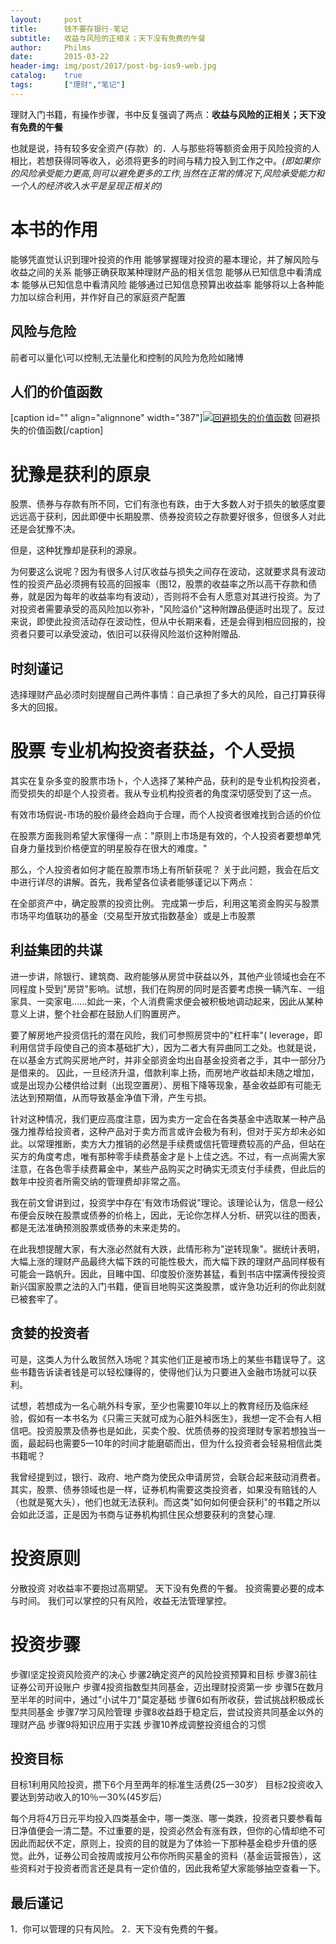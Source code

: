 ```yaml
---
layout: 	post
title: 		钱不要存银行-笔记
subtitle:	收益与风险的正相关；天下没有免费的午餐
author: 	Philms 
date: 		2015-03-22
header-img: img/post/2017/post-bg-ios9-web.jpg
catalog: 	true
tags: 		["理财","笔记"]
---
```


理财入门书籍，有操作步骤，书中反复强调了两点：**收益与风险的正相关；天下没有免费的午餐**

也就是说，持有较多安全资产(存款）的．人与那些将等额资金用于风险投资的人相比，若想获得同等收入，必须将更多的时间与精力投入到工作之中。_(即如果你的风险承受能力更高,则可以避免更多的工作,当然在正常的情况下,风险承受能力和一个人的经济收入水平是呈现正相关的)_

# 本书的作用

能够凭直觉认识到理叶投资的作用
能够掌握理对投资的墓本理论，并了解风险与收益之间的关系
能够正确获取某种理财产品的相关信忽
能够从已知信息中看清成本
能够从已知信息中看清风险
能够通过已知信息预算出收益率
能够将以上各种能力加以综合利用，并作好自己的家庭资产配置

## 风险与危险

前者可以量化\可以控制,无法量化和控制的风险为危险如赌博

## 人们的价值函数



[caption id="" align="alignnone" width="387"][![回避损失的价值函数](https://t0rgyq.dm2301.livefilestore.com/y2psyQipysLJqT3MxSBfIl5DOIvPNeiW83zS6KFTyLOa_EtTgBhriZZoXYAiMcck0zGch-fX3T9wu6RBhGaP1rpcQFA8b04Mwk-cCgcY5KV4cFfZ_c3tKzWj-NjvL-fmWZLs4m2KwF4aStEwBPbpAk9Ng/not-bank.png?psid=1)](not-bank.png?psid=1) 回避损失的价值函数[/caption]



# 犹豫是获利的原泉

股票、债券与存款有所不同，它们有涨也有跌，由于大多数人对于损失的敏感度要远远高于获利，因此即便中长期股票、债券投资较之存款要好很多，但很多人对此还是会犹豫不决。

但是，这种犹豫却是获利的源泉。

为何要这么说呢？因为有很多人讨仄收益与损失之间存在波动，这就要求具有波动性的投资产品必须拥有较高的回报率（图12，股票的收益率之所以高干存款和债券，就是因为每年的收益率均有波动），否则将不会有人愿意对其进行投资。为了对投资者需要承受的高风险加以弥补，"风险溢价"这种附蹭品便适时出现了。反过来说，即使此投资活动存在波动性，但从中长期来看，还是会得到相应回报的，投资者只要可以承受波动，依旧可以获得风险滋价这种附赠品.

## 时刻谨记

选择理财产品必须时刻提醒自己两件事情：自己承担了多大的风险，自己打算获得多大的回报。

# 股票 专业机构投资者获益，个人受损

其实在复杂多变的股票市场卜，个人选择了某种产品，获利的是专业机构投资者，而受损失的却是个人投资者。我从专业机构投资者的角度深切感受到了这一点。

有效市场假说-市场的股价最终会趋向于合理，而个人投资者很难找到合适的价位

在股票方面我则希望大家懂得一点："原则上市场是有效的，个人投资者要想单凭自身力量找到价格便宜的明星股存在很大的难度。"

那么，个人投资者如何才能在股票市场上有所斩获呢？
关于此问题，我会在后文中进行详尽的讲解。首先，我希望各位读者能够谨记以下两点：

在全部资产中，确定股票的投资比例。
完成第一步后，利用这笔资金购买与股票市场平均值联功的基金（交易型开放式指数基金）或是上市股票

## 利益集团的共谋

进一步讲，除银行、建筑商、政府能够从房贷中获益以外，其他产业领域也会在不同程度卜受到"房贷"影响。试想，我们在购房的同时是否要考虑换一辆汽车、一组家具、一奕家电......如此一来，个人消费需求便会被积极地调动起来，因此从某种意义上讲，整个社会都在鼓励人们购置房产。

要了解房地产投资信托的潜在风险，我们可参照房贷中的"杠杆率"( leverage，即利用信贷手段使自己的资本基础扩大），因为二者大有异曲同工之处。也就是说，在以基金方式购买房地产时，并非全部资金均出自基金投资者之手，其中一部分乃是借来的。
囚此，一旦经济升温，借款利率上扬，而房地产收益却未随之增加，或是出现办公楼供给过剩（出现空置房）、房租下降等现象，基金收益即有可能无法达到预期值，从而导致基金净值下滑，产生亏损。

针对这种情况，我们更应高度注意，因为卖方一定会在各类基金中选取某一种产品强力推荐给投资者，这种产品对于卖方而言或许会极为有利，但对于买方却未必如此。以常理推断，卖方大力推销的必然是手续费或信托管理费较高的产品，但站在买方的角度考虑，唯有那种零手续费基金才是卜上佳之选。不过，有一点尚需大家注意，在各色零手续费幕金中，某些产品购买之时确实无须支付手续费，但此后的数年中投资者所需交纳的管理费却非常之高。

我在前文曾讲到过，投资学中存在'有效市场假说"理论。该理论认为，信息一经公布便会反映在股票或债券的价格上，因此，无论你怎样人分析、研究以往的图表，都是无法准确预测股票或债券的未来走势的。

在此我想提醒大家，有大涨必然就有大跌，此情形称为"逆转现象"。据统计表明，大幅上涨的理财产品最终大幅下跌的可能性极大，而大幅下跌的理财产品同样极有可能会一路帆升。因此，目睹中国、印度股价涨势甚猛，看到书店中摆满传授投资新兴国家股票之法的入门书籍，便盲目地购买这类股票，或许急功近利的你此刻就已被套牢了。

## 贪婪的投资者

可是，这类人为什么敢贸然入场呢？其实他们正是被市场上的某些书籍误导了。这些书籍告诉读者钱是可以轻松赚得的，使得他们认为只要进入金融市场就可以获利。

试想，若想成为一名心眺外科专家，至少也需要10年以上的教育经历及临床经验，假如有一本书名为《只需三天就可成为心脏外科医生》，我想一定不会有人相信吧。投资股票及债券也是如此，买卖个股、优质债券的投资理财专家若想独当一面，最起码也需要5一10年的时间才能磨砺而出，但为什么投资者会轻易相信此类书籍呢？

我曾经提到过，银行、政府、地产商为使民众申请房贷，会联合起来鼓动消费者。其实，股票、债券领域也是一样，证券机构需要这类投资者，如果没有赔钱的人（也就是冤大头），他们也就无法获利。而这类"如何如何便会获利"的书籍之所以会如此泛滥，正是因为书商与证券机构抓住民众想要获利的贪婪心理.

# 投资原则

分散投资
对收益率不要抱过高期望。
天下没有免费的午餐。
投资需要必要的成本与时间。
我们可以掌控的只有风险，收益无法管理掌控。

# 投资步骤

步骤l坚定投资风险资产的决心
步骡2确定资产的风险投资预算和目标
步骤3前往证券公司开设账户
步骤4投资指数型共同基金，迈出理财投资第一步
步骤5在数月至半年的时间中，通过"小试牛刀"莫定基础
步骤6如有所收获，尝试挑战积极成长型共同基金
步骤7学习风险管理
步骤8收益趋于稳定后，尝试投资共同基金以外的理财产品
步骤9将知识应用于实践
步骤10养成调整投资组合的习惯

## 投资目标

目标1利用风险投资，攒下6个月至两年的标准生活费(25一30岁）
目标2投资收入要达到劳动收入的10％一30%(45岁后）

每个月将4万日元平均投入四类基金中，哪一类涨、哪一类跌，投资者只要参看每日净值便会一清二楚。不过重要的是，投资必然会有涨有跌，但你的心情却绝不可因此而起伏不定，原则上，投资的目的就是为了体验一下那种基金稳步升值的感觉。此外，证券公司会按周或按月公布你所购买墓金的资料（基金运营报告），这些资料对于投资者而言还是具有一定价值的，因此我希望大家能够抽空查看一下。

## 最后谨记

1．你可以管理的只有风险。
2．天下没有免费的午餐。